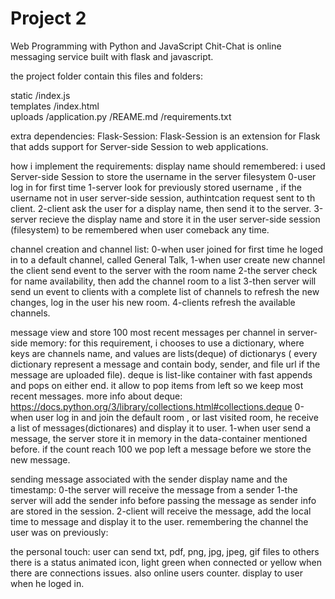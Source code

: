 # Project 2

Web Programming with Python and JavaScript
Chit-Chat is online messaging service built with flask and javascript.

the project folder contain this files and folders:

  static
    /index.js       
  templates
    /index.html      
  uploads
  /application.py
  /REAME.md
  /requirements.txt

extra dependencies:
  Flask-Session:
    Flask-Session is an extension for Flask that adds support for Server-side Session to web applications.

how i implement the requirements:
  display name should remembered:
    i used Server-side Session to store the username in the server filesystem 
    0-user log in for first time
    1-server look for previously stored username , if the username not in user server-side session, authintcation request sent to th client.
    2-client ask the user for a display name, then send it to the server.
    3-server recieve the display name and store it in the user server-side session (filesystem) to be remembered when user comeback any time.

  channel creation and channel list:
    0-when user joined for first time he loged in to a default channel, called General Talk, 
    1-when user create new channel the client send event to the server with the room name
    2-the server check for name availability, then add the channel room to a list
    3-then server will send un event to clients with a complete list of channels to refresh the new changes, log in the user his new room.
    4-clients refresh the available channels.

  message view and store 100 most recent messages per channel in server-side memory:
    for this requirement, i chooses to use a dictionary, where keys are channels name, and values are lists(deque) of dictionarys ( every dictionary represent a message and contain body, sender, and file url if the message are uploaded file).
    deque is list-like container with fast appends and pops on either end. it allow to pop items from left so we keep most recent messages.
    more info about deque:
        https://docs.python.org/3/library/collections.html#collections.deque
    0-when user log in and join the default room , or last visited room, he receive a list of messages(dictionares) and display it to user.
    1-when user send a message, the server store it in memory in the data-container mentioned before. if the count reach 100 we pop left a message before we store the new message. 
    
  sending message associated with the sender display name and the timestamp:
    0-the server will receive the message from a sender
    1-the server will add the sender info before passing the message as sender info are stored in the session.
    2-client will receive the message, add the local time to message and display it to the user.
  remembering the channel the user was on previously:

  the personal touch:
    user can send txt, pdf, png, jpg, jpeg, gif files to others
    there is a status animated icon, light green when connected or yellow when there are connections issues.
    also online users counter. display to user when he loged in.